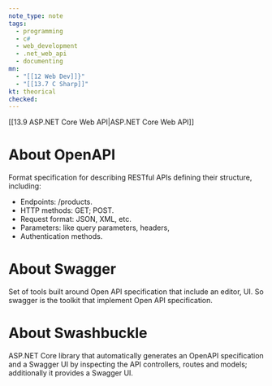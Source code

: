 ```yaml
---
note_type: note
tags:
  - programming
  - c#
  - web_development
  - .net_web_api
  - documenting
mn:
  - "[[12 Web Dev]]}"
  - "[[13.7 C Sharp]]"
kt: theorical
checked:
---
```

[[13.9 ASP.NET Core Web API|ASP.NET Core Web API]]

# About OpenAPI
Format specification for describing RESTful APIs defining their structure, including:
-	Endpoints: /products.
-	HTTP methods: GET; POST.
-	Request format: JSON, XML, etc.
-	Parameters: like query parameters, headers,
-	Authentication methods.

# About Swagger
Set of tools built around Open API specification that include an editor, UI. So swagger is the toolkit that implement Open API specification. 

# About Swashbuckle 
ASP.NET Core library that automatically generates an OpenAPI specification and a Swagger UI by inspecting the API controllers, routes and models; additionally it provides a Swagger UI.
